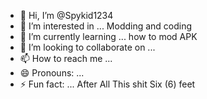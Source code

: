 - 👋 Hi, I’m @Spykid1234
- 👀 I’m interested in ... Modding and coding 
- 🌱 I’m currently learning ... how to mod APK
- 💞️ I’m looking to collaborate on ...
- 📫 How to reach me ...
- 😄 Pronouns: ...
- ⚡ Fun fact: ... After All This shit Six (6) feet 

<!---
Spykid1234/Spykid1234 is a ✨ special ✨ repository because its `README.md` (this file) appears on your GitHub profile.
You can click the Preview link to take a look at your changes.
--->
